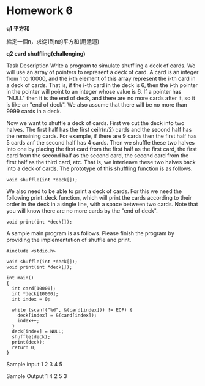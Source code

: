 # Homework 6

**q1 平方和**

給定一個n，求從1到n的平方和(用遞迴)


**q2 card shuffling(challenging)**

Task Description
Write a program to simulate shuffling a deck of cards. We will use an array of pointers to represent a deck of card. A card is an integer from 1 to 10000, and the i-th element of this array represent the i-th card in a deck of cards. That is, if the i-th card in the deck is 6, then the i-th pointer in the pointer will point to an integer whose value is 6. If a pointer has "NULL" then it is the end of deck, and there are no more cards after it, so it is like an "end of deck". We also assume that there will be no more than 9999 cards in a deck.

Now we want to shuffle a deck of cards. First we cut the deck into two halves. The first half has the first ceilr(n/2) cards and the second half has the remaining cards. For example, if there are 9 cards then the first half has 5 cards anf the second half has 4 cards. Then we shuffle these two halves into one by placing the first card from the first half as the first card, the first card from the second half as the second card, the second card from the first half as the third card, etc. That is, we interleave these two halves back into a deck of cards. The prototype of this shuffling function is as follows.

```
void shuffle(int *deck[]);
```

We also need to be able to print a deck of cards. For this we need the following print_deck function, which will print the cards according to their order in the deck in a single line, with a space between two cards. Note that you will know there are no more cards by the "end of deck".

```
void print(int *deck[]);
```
A sample main program is as follows. Please finish the program by providing the implementation of shuffle and print.

```
#include <stdio.h>

void shuffle(int *deck[]);
void print(int *deck[]);

int main()
{
  int card[10000];
  int *deck[10000];
  int index = 0;

  while (scanf("%d", &(card[index])) != EOF) {
    deck[index] = &(card[index]);
    index++;
  }
  deck[index] = NULL;
  shuffle(deck);
  print(deck);  
  return 0;
}
```

Sample input
1 2 3 4 5

Sample Output
1 4 2 5 3
